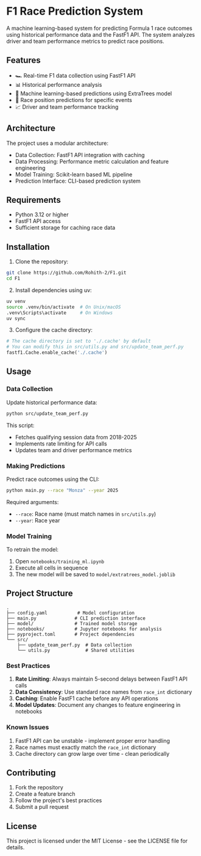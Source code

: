 # F1 Race Prediction System

A machine learning-based system for predicting Formula 1 race outcomes using historical performance data and the FastF1 API. The system analyzes driver and team performance metrics to predict race positions.

## Features

- 🏎 Real-time F1 data collection using FastF1 API
- 📊 Historical performance analysis
- 🤖 Machine learning-based predictions using ExtraTrees model
- 🎯 Race position predictions for specific events
- 📈 Driver and team performance tracking

## Architecture

The project uses a modular architecture:
- Data Collection: FastF1 API integration with caching
- Data Processing: Performance metric calculation and feature engineering
- Model Training: Scikit-learn based ML pipeline
- Prediction Interface: CLI-based prediction system

## Requirements

- Python 3.12 or higher
- FastF1 API access
- Sufficient storage for caching race data

## Installation

1. Clone the repository:
```bash
git clone https://github.com/Rohith-2/F1.git
cd F1
```

2. Install dependencies using uv:
```bash
uv venv
source .venv/bin/activate  # On Unix/macOS
.venv\Scripts\activate     # On Windows
uv sync
```

3. Configure the cache directory:
```python
# The cache directory is set to './.cache' by default
# You can modify this in src/utils.py and src/update_team_perf.py
fastf1.Cache.enable_cache('./.cache')
```

## Usage

### Data Collection

Update historical performance data:
```bash
python src/update_team_perf.py
```
This script:
- Fetches qualifying session data from 2018-2025
- Implements rate limiting for API calls
- Updates team and driver performance metrics

### Making Predictions

Predict race outcomes using the CLI:
```bash
python main.py --race "Monza" --year 2025
```

Required arguments:
- `--race`: Race name (must match names in `src/utils.py`)
- `--year`: Race year

### Model Training

To retrain the model:
1. Open `notebooks/training_ml.ipynb`
2. Execute all cells in sequence
3. The new model will be saved to `model/extratrees_model.joblib`

## Project Structure

```
.
├── config.yaml           # Model configuration
├── main.py              # CLI prediction interface
├── model/               # Trained model storage
├── notebooks/           # Jupyter notebooks for analysis
├── pyproject.toml       # Project dependencies
└── src/
    ├── update_team_perf.py  # Data collection
    └── utils.py             # Shared utilities
```

### Best Practices

1. **Rate Limiting**: Always maintain 5-second delays between FastF1 API calls
2. **Data Consistency**: Use standard race names from `race_int` dictionary
3. **Caching**: Enable FastF1 cache before any API operations
4. **Model Updates**: Document any changes to feature engineering in notebooks

### Known Issues

1. FastF1 API can be unstable - implement proper error handling
2. Race names must exactly match the `race_int` dictionary
3. Cache directory can grow large over time - clean periodically

## Contributing

1. Fork the repository
2. Create a feature branch
3. Follow the project's best practices
4. Submit a pull request

## License

This project is licensed under the MIT License - see the LICENSE file for details.
